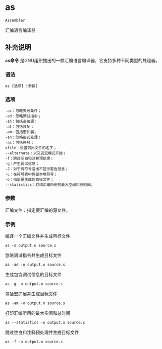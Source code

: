 as
===
`Assembler`

汇编语言编译器

## 补充说明

**as命令** 是GNU组织推出的一款汇编语言编译器，它支持多种不同类型的处理器。

### 语法

```shell
as [选项] [参数]
```

### 选项

```shell
-ac：忽略失败条件；
-ad：忽略调试指令；
-ah：包括高级源；
-al：包括装配；
-am：包括宏扩展；
-an：忽略形式处理；
-as：包括符号；
=file：设置列出文件的名字；
--alternate：以交互宏模式开始；
-f：跳过空白和注释预处理；
-g：产生调试信息；
-J：对于有符号溢出不显示警告信息；
-L：在符号表中保留本地符号；
-o：指定要生成的目标文件；
--statistics：打印汇编所用的最大空间和总时间。
```

### 参数

汇编文件：指定要汇编的源文件。

### 示例

编译一个汇编文件并生成目标文件

```shell
as -o output.o source.s
```

忽略调试指令并生成目标文件

```shell
as -ad -o output.o source.s
```

生成包含调试信息的目标文件

```shell
as -g -o output.o source.s
```

包括宏扩展并生成目标文件

```shell
as -am -o output.o source.s
```

打印汇编所用的最大空间和总时间

```shell
as --statistics -o output.o source.s
```

跳过空白和注释预处理并生成目标文件

```shell
as -f -o output.o source.s
```